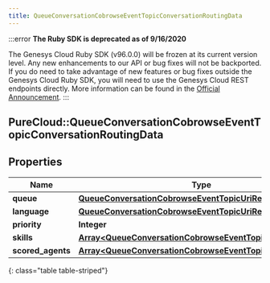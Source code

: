 ```yaml
---
title: QueueConversationCobrowseEventTopicConversationRoutingData
---
```


:::error
**The Ruby SDK is deprecated as of 9/16/2020**

The Genesys Cloud Ruby SDK (v96.0.0) will be frozen at its current version level. Any new enhancements to our API or bug fixes will not be backported. If you do need to take advantage of new features or bug fixes outside the Genesys Cloud Ruby SDK, you will need to use the Genesys Cloud REST endpoints directly. More information can be found in the [Official Announcement](https://developer.mypurecloud.com/forum/t/announcement-genesys-cloud-ruby-sdk-end-of-life/8850).
:::


## PureCloud::QueueConversationCobrowseEventTopicConversationRoutingData

## Properties

|Name | Type | Description | Notes|
|------------ | ------------- | ------------- | -------------|
| **queue** | [**QueueConversationCobrowseEventTopicUriReference**](QueueConversationCobrowseEventTopicUriReference.html) |  | [optional] |
| **language** | [**QueueConversationCobrowseEventTopicUriReference**](QueueConversationCobrowseEventTopicUriReference.html) |  | [optional] |
| **priority** | **Integer** |  | [optional] |
| **skills** | [**Array&lt;QueueConversationCobrowseEventTopicUriReference&gt;**](QueueConversationCobrowseEventTopicUriReference.html) |  | [optional] |
| **scored_agents** | [**Array&lt;QueueConversationCobrowseEventTopicScoredAgent&gt;**](QueueConversationCobrowseEventTopicScoredAgent.html) |  | [optional] |
{: class="table table-striped"}



